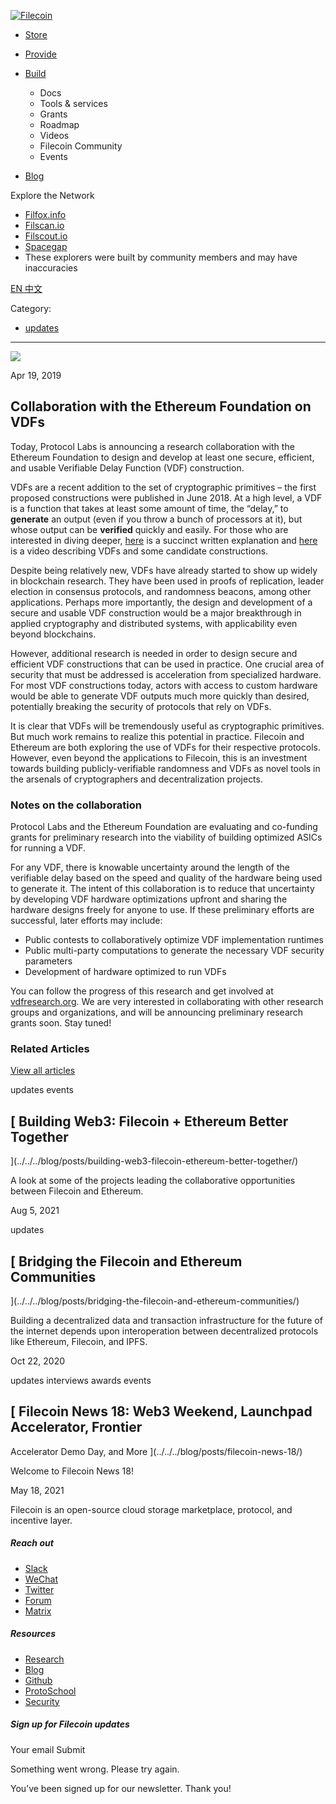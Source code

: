 [ ![Filecoin](../../../images/filecoin-logo.svg) ](../../../)

  * [Store](../../../store/)
  * [Provide](../../../provide/)
  * [Build](../../../build/)

    * Docs
    * Tools & services
    * Grants
    * Roadmap
    * Videos
    * Filecoin Community
    * Events

  * [Blog](../../../blog/)

Explore the Network

  * [Filfox.info](https://filfox.info/en)
  * [Filscan.io](https://filscan.io/#/tipset/chain)
  * [Filscout.io](https://filscout.io/en/)
  * [Spacegap](https://spacegap.github.io)
  * These explorers were built by community members and may have inaccuracies

[ EN ](../../../en) [ 中文 ](../../../zh-cn)

Category:

  * [updates](../../../blog/updates)

  *   *   * 

![](../../../images/icons/social/share.svg)

Apr 19, 2019  

## Collaboration with the Ethereum Foundation on VDFs

Today, Protocol Labs is announcing a research collaboration with the Ethereum
Foundation to design and develop at least one secure, efficient, and usable
Verifiable Delay Function (VDF) construction.

VDFs are a recent addition to the set of cryptographic primitives – the first
proposed constructions were published in June 2018. At a high level, a VDF is
a function that takes at least some amount of time, the “delay,” to
**generate** an output (even if you throw a bunch of processors at it), but
whose output can be **verified** quickly and easily. For those who are
interested in diving deeper,
[here](https://reading.supply/@whyrusleeping/a-vdf-explainer-5S6Ect) is a
succinct written explanation and
[here](https://www.youtube.com/watch?v=dN-1q8c50q0&list=PLaM7G4Llrb7y075mVXGmSABDP9Nb_PsBq)
is a video describing VDFs and some candidate constructions.

Despite being relatively new, VDFs have already started to show up widely in
blockchain research. They have been used in proofs of replication, leader
election in consensus protocols, and randomness beacons, among other
applications. Perhaps more importantly, the design and development of a secure
and usable VDF construction would be a major breakthrough in applied
cryptography and distributed systems, with applicability even beyond
blockchains.

However, additional research is needed in order to design secure and efficient
VDF constructions that can be used in practice. One crucial area of security
that must be addressed is acceleration from specialized hardware. For most VDF
constructions today, actors with access to custom hardware would be able to
generate VDF outputs much more quickly than desired, potentially breaking the
security of protocols that rely on VDFs.

It is clear that VDFs will be tremendously useful as cryptographic primitives.
But much work remains to realize this potential in practice. Filecoin and
Ethereum are both exploring the use of VDFs for their respective protocols.
However, even beyond the applications to Filecoin, this is an investment
towards building publicly-verifiable randomness and VDFs as novel tools in the
arsenals of cryptographers and decentralization projects.

### Notes on the collaboration

Protocol Labs and the Ethereum Foundation are evaluating and co-funding grants
for preliminary research into the viability of building optimized ASICs for
running a VDF.

For any VDF, there is knowable uncertainty around the length of the verifiable
delay based on the speed and quality of the hardware being used to generate
it. The intent of this collaboration is to reduce that uncertainty by
developing VDF hardware optimizations upfront and sharing the hardware designs
freely for anyone to use. If these preliminary efforts are successful, later
efforts may include:

  * Public contests to collaboratively optimize VDF implementation runtimes
  * Public multi-party computations to generate the necessary VDF security parameters
  * Development of hardware optimized to run VDFs

You can follow the progress of this research and get involved at
[vdfresearch.org](https://vdfresearch.org/). We are very interested in
collaborating with other research groups and organizations, and will be
announcing preliminary research grants soon. Stay tuned!

### Related Articles

[View all articles](../../../blog)

[ ](../../../blog/posts/building-web3-filecoin-ethereum-better-together/)

updates events

##  [ Building Web3: Filecoin + Ethereum Better Together
](../../../blog/posts/building-web3-filecoin-ethereum-better-together/)

A look at some of the projects leading the collaborative opportunities between
Filecoin and Ethereum.

Aug 5, 2021

[ ](../../../blog/posts/bridging-the-filecoin-and-ethereum-communities/)

updates

##  [ Bridging the Filecoin and Ethereum Communities
](../../../blog/posts/bridging-the-filecoin-and-ethereum-communities/)

Building a decentralized data and transaction infrastructure for the future of
the internet depends upon interoperation between decentralized protocols like
Ethereum, Filecoin, and IPFS.

Oct 22, 2020

[ ](../../../blog/posts/filecoin-news-18/)

updates interviews awards events

##  [ Filecoin News 18: Web3 Weekend, Launchpad Accelerator, Frontier
Accelerator Demo Day, and More ](../../../blog/posts/filecoin-news-18/)

Welcome to Filecoin News 18!

May 18, 2021

Filecoin is an open-source cloud storage marketplace, protocol, and incentive
layer.

##### Reach out

  * [Slack ](https://filecoin.io/slack)
  * [WeChat  ](https://weixin.qq.com/r/1xz54Y-EctINrcuC90nF)
  * [Twitter ](https://twitter.com/Filecoin)
  * [Forum ](https://github.com/filecoin-project/community#forums)
  * [Matrix ](https://riot.im/app/#/group/+filecoin:matrix.org)

##### Resources

  * [Research](https://research.filecoin.io/)
  * [Blog](https://filecoin.io/blog/)
  * [Github](https://github.com/filecoin-project)
  * [ProtoSchool](https://proto.school/course/filecoin)
  * [Security](https://security.filecoin.io/)

##### Sign up for Filecoin updates

Your email Submit

Something went wrong. Please try again.

You’ve been signed up for our newsletter. Thank you!

